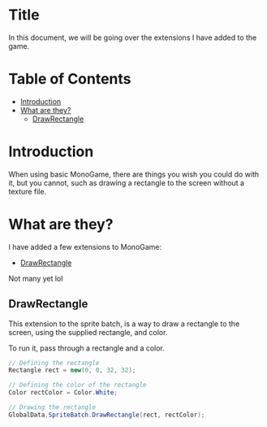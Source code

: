 # Title

In this document, we will be going over the extensions I have added to the game.

# Table of Contents

 - [Introduction](#introduction)
 - [What are they?](#what-are-they)
	* [DrawRectangle](#drawrectangle)

# Introduction

When using basic MonoGame, there are things you wish you could do with it, but you cannot, such as drawing a rectangle to the screen without a texture file.

# What are they?

I have added a few extensions to MonoGame:

 - [DrawRectangle](#drawrectangle)

Not many yet lol

## DrawRectangle

This extension to the sprite batch, is a way to draw a rectangle to the screen, using the supplied rectangle, and color.

To run it, pass through a rectangle and a color.

```csharp
// Defining the rectangle
Rectangle rect = new(0, 0, 32, 32);

// Defining the color of the rectangle
Color rectColor = Color.White;

// Drawing the rectangle
GlobalData.SpriteBatch.DrawRectangle(rect, rectColor);
```
